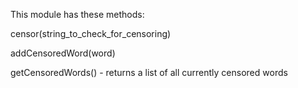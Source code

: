 This module has these methods:

censor(string_to_check_for_censoring)

addCensoredWord(word)

getCensoredWords() - returns a list of all currently censored words